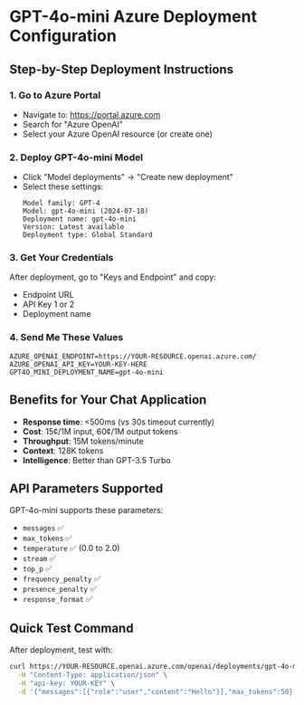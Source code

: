 # GPT-4o-mini Azure Deployment Configuration

## Step-by-Step Deployment Instructions

### 1. Go to Azure Portal
- Navigate to: https://portal.azure.com
- Search for "Azure OpenAI"
- Select your Azure OpenAI resource (or create one)

### 2. Deploy GPT-4o-mini Model
- Click "Model deployments" → "Create new deployment"
- Select these settings:
  ```
  Model family: GPT-4
  Model: gpt-4o-mini (2024-07-18)
  Deployment name: gpt-4o-mini
  Version: Latest available
  Deployment type: Global Standard
  ```

### 3. Get Your Credentials
After deployment, go to "Keys and Endpoint" and copy:
- Endpoint URL
- API Key 1 or 2
- Deployment name

### 4. Send Me These Values
```env
AZURE_OPENAI_ENDPOINT=https://YOUR-RESOURCE.openai.azure.com/
AZURE_OPENAI_API_KEY=YOUR-KEY-HERE
GPT4O_MINI_DEPLOYMENT_NAME=gpt-4o-mini
```

## Benefits for Your Chat Application

- **Response time**: <500ms (vs 30s timeout currently)
- **Cost**: 15¢/1M input, 60¢/1M output tokens
- **Throughput**: 15M tokens/minute
- **Context**: 128K tokens
- **Intelligence**: Better than GPT-3.5 Turbo

## API Parameters Supported

GPT-4o-mini supports these parameters:
- `messages` ✅
- `max_tokens` ✅
- `temperature` ✅ (0.0 to 2.0)
- `stream` ✅
- `top_p` ✅
- `frequency_penalty` ✅
- `presence_penalty` ✅
- `response_format` ✅

## Quick Test Command

After deployment, test with:
```bash
curl https://YOUR-RESOURCE.openai.azure.com/openai/deployments/gpt-4o-mini/chat/completions?api-version=2024-08-01-preview \
  -H "Content-Type: application/json" \
  -H "api-key: YOUR-KEY" \
  -d '{"messages":[{"role":"user","content":"Hello"}],"max_tokens":50}'
```